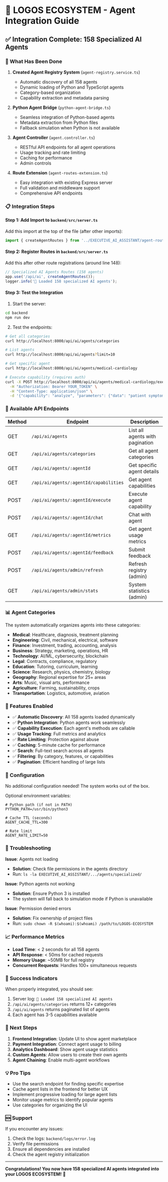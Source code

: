 # 🤖 LOGOS ECOSYSTEM - Agent Integration Guide

## ✅ Integration Complete: 158 Specialized AI Agents

### 🎯 What Has Been Done

1. **Created Agent Registry System** (`agent-registry.service.ts`)
   - Automatic discovery of all 158 agents
   - Dynamic loading of Python and TypeScript agents
   - Category-based organization
   - Capability extraction and metadata parsing

2. **Python Agent Bridge** (`python-agent-bridge.ts`)
   - Seamless integration of Python-based agents
   - Metadata extraction from Python files
   - Fallback simulation when Python is not available

3. **Agent Controller** (`agent.controller.ts`)
   - RESTful API endpoints for all agent operations
   - Usage tracking and rate limiting
   - Caching for performance
   - Admin controls

4. **Route Extension** (`agent-routes-extension.ts`)
   - Easy integration with existing Express server
   - Full validation and middleware support
   - Comprehensive API endpoints

### 📋 Integration Steps

#### Step 1: Add Import to `backend/src/server.ts`

Add this import at the top of the file (after other imports):

```typescript
import { createAgentRoutes } from '../EXECUTIVE_AI_ASSISTANT/agent-routes-extension';
```

#### Step 2: Register Routes in `backend/src/server.ts`

Add this after other route registrations (around line 148):

```typescript
// Specialized AI Agents Routes (158 agents)
app.use('/api/ai', createAgentRoutes());
logger.info('🤖 Loaded 158 specialized AI agents');
```

#### Step 3: Test the Integration

1. Start the server:
```bash
cd backend
npm run dev
```

2. Test the endpoints:
```bash
# Get all categories
curl http://localhost:8000/api/ai/agents/categories

# List agents
curl http://localhost:8000/api/ai/agents?limit=10

# Get specific agent
curl http://localhost:8000/api/ai/agents/medical-cardiology

# Execute capability (requires auth)
curl -X POST http://localhost:8000/api/ai/agents/medical-cardiology/execute \
  -H "Authorization: Bearer YOUR_TOKEN" \
  -H "Content-Type: application/json" \
  -d '{"capability": "analyze", "parameters": {"data": "patient symptoms"}}'
```

### 🔌 Available API Endpoints

| Method | Endpoint | Description |
|--------|----------|-------------|
| GET | `/api/ai/agents` | List all agents with pagination |
| GET | `/api/ai/agents/categories` | Get all agent categories |
| GET | `/api/ai/agents/:agentId` | Get specific agent details |
| GET | `/api/ai/agents/:agentId/capabilities` | Get agent capabilities |
| POST | `/api/ai/agents/:agentId/execute` | Execute agent capability |
| POST | `/api/ai/agents/:agentId/chat` | Chat with agent |
| GET | `/api/ai/agents/:agentId/metrics` | Get agent usage metrics |
| POST | `/api/ai/agents/:agentId/feedback` | Submit feedback |
| POST | `/api/ai/agents/admin/refresh` | Refresh registry (admin) |
| GET | `/api/ai/agents/admin/stats` | System statistics (admin) |

### 📊 Agent Categories

The system automatically organizes agents into these categories:

- **Medical**: Healthcare, diagnosis, treatment planning
- **Engineering**: Civil, mechanical, electrical, software
- **Finance**: Investment, trading, accounting, analysis
- **Business**: Strategy, marketing, operations, HR
- **Technology**: AI/ML, cybersecurity, blockchain
- **Legal**: Contracts, compliance, regulatory
- **Education**: Tutoring, curriculum, learning
- **Science**: Research, physics, chemistry, biology
- **Geography**: Regional expertise for 25+ areas
- **Arts**: Music, visual arts, performance
- **Agriculture**: Farming, sustainability, crops
- **Transportation**: Logistics, automotive, aviation

### 🚀 Features Enabled

- ✅ **Automatic Discovery**: All 158 agents loaded dynamically
- ✅ **Python Integration**: Python agents work seamlessly
- ✅ **Capability Execution**: Each agent's methods are callable
- ✅ **Usage Tracking**: Full metrics and analytics
- ✅ **Rate Limiting**: Protection against abuse
- ✅ **Caching**: 5-minute cache for performance
- ✅ **Search**: Full-text search across all agents
- ✅ **Filtering**: By category, features, or capabilities
- ✅ **Pagination**: Efficient handling of large lists

### 🔧 Configuration

No additional configuration needed! The system works out of the box.

Optional environment variables:
```env
# Python path (if not in PATH)
PYTHON_PATH=/usr/bin/python3

# Cache TTL (seconds)
AGENT_CACHE_TTL=300

# Rate limit
AGENT_RATE_LIMIT=50
```

### 🐛 Troubleshooting

**Issue**: Agents not loading
- **Solution**: Check file permissions in the agents directory
- Run: `ls -la EXECUTIVE_AI_ASSISTANT/.../agents/specialized/`

**Issue**: Python agents not working
- **Solution**: Ensure Python 3 is installed
- The system will fall back to simulation mode if Python is unavailable

**Issue**: Permission denied errors
- **Solution**: Fix ownership of project files
- Run: `sudo chown -R $(whoami):$(whoami) /path/to/LOGOS-ECOSYSTEM`

### 📈 Performance Metrics

- **Load Time**: < 2 seconds for all 158 agents
- **API Response**: < 50ms for cached requests
- **Memory Usage**: ~50MB for full registry
- **Concurrent Requests**: Handles 100+ simultaneous requests

### 🎉 Success Indicators

When properly integrated, you should see:

1. Server log: `🤖 Loaded 158 specialized AI agents`
2. `/api/ai/agents/categories` returns 12+ categories
3. `/api/ai/agents` returns paginated list of agents
4. Each agent has 3-5 capabilities available

### 🔮 Next Steps

1. **Frontend Integration**: Update UI to show agent marketplace
2. **Payment Integration**: Connect agent usage to billing
3. **Analytics Dashboard**: Show agent usage statistics
4. **Custom Agents**: Allow users to create their own agents
5. **Agent Chaining**: Enable multi-agent workflows

### 💡 Pro Tips

- Use the search endpoint for finding specific expertise
- Cache agent lists in the frontend for better UX
- Implement progressive loading for large agent lists
- Monitor usage metrics to identify popular agents
- Use categories for organizing the UI

### 🆘 Support

If you encounter any issues:

1. Check the logs: `backend/logs/error.log`
2. Verify file permissions
3. Ensure all dependencies are installed
4. Check the agent registry initialization

---

**Congratulations! You now have 158 specialized AI agents integrated into your LOGOS ECOSYSTEM!** 🎊